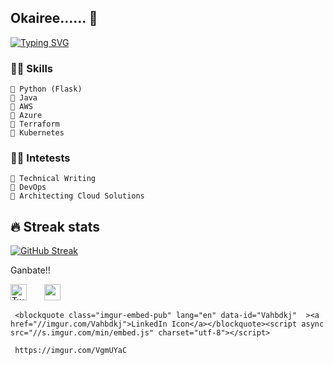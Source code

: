 ## Okairee...... 👋

[![Typing SVG](https://readme-typing-svg.herokuapp.com?color=%23267D21D8&left=true&lines=DevOps+Engineer;Technical+Writer)](https://git.io/typing-svg)

### 👨‍💻 Skills
    💬 Python (Flask) 
    💬 Java 
    💬 AWS 
    💬 Azure 
    💬 Terraform 
    💬 Kubernetes 

### 👨‍💻 Intetests
    💬 Technical Writing 
    💬 DevOps 
    💬 Architecting Cloud Solutions 

## 🔥 Streak stats
[![GitHub Streak](http://github-readme-streak-stats.herokuapp.com?user=Mbaoma&theme=cobalt)](https://git.io/streak-stats)
<br>
 
Ganbate!! <br>
 <!-- Social icons section -->
<p align="left">
 <a href="https://twitter.com/mba_oma"><img width="26px" alt="Twitter" title="Twitter" src="https://i.imgur.com/OXZM1L6.png"/></a>
  &#8287;&#8287;&#8287;&#8287;&#8287;
  <a href="https://linkedin.com/in/mbaoma-chioma-mary" alt="LinkedIn"><img width="26px" src="https://i.imgur.com/VgmUYaC.png"/></a>
  &#8287;&#8287;&#8287;&#8287;&#8287;
    
     <blockquote class="imgur-embed-pub" lang="en" data-id="Vahbdkj"  ><a href="//imgur.com/Vahbdkj">LinkedIn Icon</a></blockquote><script async src="//s.imgur.com/min/embed.js" charset="utf-8"></script>
     
     https://imgur.com/VgmUYaC
    
   
  </a>
</p>

<!--
**Mbaoma/Mbaoma** is a ✨ _special_ ✨ repository because its `README.md` (this file) appears on your GitHub profile.

Here are some ideas to get you started:

- 🔭 I’m currently working on ...
- 🌱 I’m currently learning ...
- 👯 I’m looking to collaborate on ...
- 🤔 I’m looking for help with ...
- 💬 Ask me about ...
- 📫 How to reach me: ...
- 😄 Pronouns: ...
- ⚡ Fun fact: ...
-->

